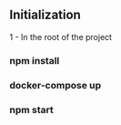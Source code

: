 ## Initialization

1 - In the root of the project
### npm install
### docker-compose up
### npm start
